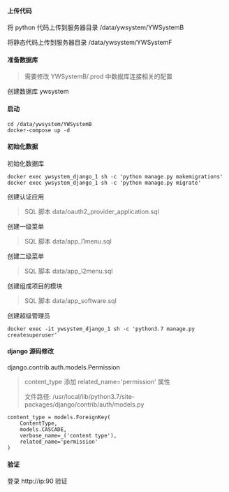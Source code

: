 #### 上传代码

将 python 代码上传到服务器目录 /data/ywsystem/YWSystemB

将静态代码上传到服务器目录 /data/ywsystem/YWSystemF



#### 准备数据库

> 需要修改 YWSystemB/.prod 中数据库连接相关的配置

创建数据库 ywsystem



#### 启动

```
cd /data/ywsystem/YWSystemB
docker-compose up -d
```



#### 初始化数据

初始化数据库

```
docker exec ywsystem_django_1 sh -c 'python manage.py makemigrations'
docker exec ywsystem_django_1 sh -c 'python manage.py migrate'
```

创建认证应用

> SQL 脚本 data/oauth2_provider_application.sql

创建一级菜单

> SQL 脚本 data/app_l1menu.sql

创建二级菜单

> SQL 脚本 data/app_l2menu.sql

创建组成项目的模块

> SQL 脚本 data/app_software.sql

创建超级管理员

```
docker exec -it ywsystem_django_1 sh -c 'python3.7 manage.py createsuperuser'
```



#### django 源码修改

django.contrib.auth.models.Permission

> content_type 添加 related_name='permission'  属性
>
> 文件路径: /usr/local/lib/python3.7/site-packages/django/contrib/auth/models.py

```
content_type = models.ForeignKey(
    ContentType,
    models.CASCADE,
    verbose_name=_('content type'),
    related_name='permission'
)
```



#### 验证

登录 http://ip:90 验证

